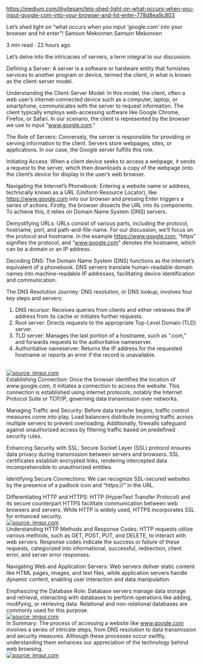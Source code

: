 
https://medium.com/@yitesam/lets-shed-light-on-what-occurs-when-you-input-google-com-into-your-browser-and-hit-enter-778d8ea9c803

Let’s shed light on “what occurs when you input ‘google.com’ into your browser and hit enter”!
Samson Mekonnen
Samson Mekonnen

3 min read
·
22 hours ago





Let’s delve into the intricacies of servers, a term integral to our discussion.

Defining a Server:
A server is a software or hardware entity that furnishes services to another program or device, termed the client, in what is known as the client-server model.

Understanding the Client-Server Model:
In this model, the client, often a web user’s internet-connected device such as a computer, laptop, or smartphone, communicates with the server to request information. The client typically employs web-accessing software like Google Chrome, Firefox, or Safari. In our scenario, the client is represented by the browser we use to input “www.google.com."

The Role of Servers:
Conversely, the server is responsible for providing or serving information to the client. Servers store webpages, sites, or applications. In our case, the Google server fulfills this role.

Initiating Access:
When a client device seeks to access a webpage, it sends a request to the server, which then downloads a copy of the webpage onto the client’s device for display in the user’s web browser.

Navigating the Internet’s Phonebook:
Entering a website name or address, technically known as a URL (Uniform Resource Locator), like https://www.google.com into our browser and pressing Enter triggers a series of actions. Firstly, the browser dissects the URL into its components. To achieve this, it relies on Domain Name System (DNS) servers.

Demystifying URLs:
URLs consist of various parts, including the protocol, hostname, port, and path-and-file-name. For our discussion, we’ll focus on the protocol and hostname. In the example https://www.google.com, “https” signifies the protocol, and “www.google.com" denotes the hostname, which can be a domain or an IP address.

Decoding DNS:
The Domain Name System (DNS) functions as the internet’s equivalent of a phonebook. DNS servers translate human-readable domain names into machine-readable IP addresses, facilitating device identification and communication.

The DNS Resolution Journey:
DNS resolution, or DNS lookup, involves four key steps and servers:

1. DNS recursor: Receives queries from clients and either retrieves the IP address from its cache or initiates further requests.
2. Root server: Directs requests to the appropriate Top-Level Domain (TLD) server.
3. TLD server: Manages the last portion of a hostname, such as “.com,” and forwards requests to the authoritative nameserver.
4. Authoritative nameserver: Returns the IP address for the requested hostname or reports an error if the record is unavailable.
<br>
<a href="https://imgur.com/8z6Nx4Q"><img src="https://i.imgur.com/8z6Nx4Q.png" title="source: imgur.com" /></a>
<br>
Establishing Connection:
Once the browser identifies the location of www.google.com, it initiates a connection to access the website. This connection is established using internet protocols, notably the Internet Protocol Suite or TCP/IP, governing data transmission over networks.

Managing Traffic and Security:
Before data transfer begins, traffic control measures come into play. Load balancers distribute incoming traffic across multiple servers to prevent overloading. Additionally, firewalls safeguard against unauthorized access by filtering traffic based on predefined security rules.

Enhancing Security with SSL:
Secure Socket Layer (SSL) protocol ensures data privacy during transmission between servers and browsers. SSL certificates establish encrypted links, rendering intercepted data incomprehensible to unauthorized entities.

Identifying Secure Connections:
We can recognize SSL-secured websites by the presence of a padlock icon and “https://” in the URL.

Differentiating HTTP and HTTPS:
HTTP (HyperText Transfer Protocol) and its secure counterpart HTTPS facilitate communication between web browsers and servers. While HTTP is widely used, HTTPS incorporates SSL for enhanced security.
<br>
<a href="https://imgur.com/yQKCn1o"><img src="https://i.imgur.com/yQKCn1o.png" title="source: imgur.com" /></a>
<br>
Understanding HTTP Methods and Response Codes:
HTTP requests utilize various methods, such as GET, POST, PUT, and DELETE, to interact with web servers. Response codes indicate the success or failure of these requests, categorized into informational, successful, redirection, client error, and server error responses.

Navigating Web and Application Servers:
Web servers deliver static content like HTML pages, images, and text files, while application servers handle dynamic content, enabling user interaction and data manipulation.

Emphasizing the Database Role:
Database servers manage data storage and retrieval, interacting with databases to perform operations like adding, modifying, or retrieving data. Relational and non-relational databases are commonly used for this purpose.
<br>
<a href="https://imgur.com/TRqTFye"><img src="https://i.imgur.com/TRqTFye.png" title="source: imgur.com" /></a>
<br>
In Summary:
The process of accessing a website like www.google.com involves a series of intricate steps, from DNS resolution to data transmission and security measures. Although these processes occur swiftly, understanding them enhances our appreciation of the technology behind web browsing.<br>
<a href="https://imgur.com/SqhSD2Z"><img src="https://i.imgur.com/SqhSD2Z.png" title="source: imgur.com" /></a>
